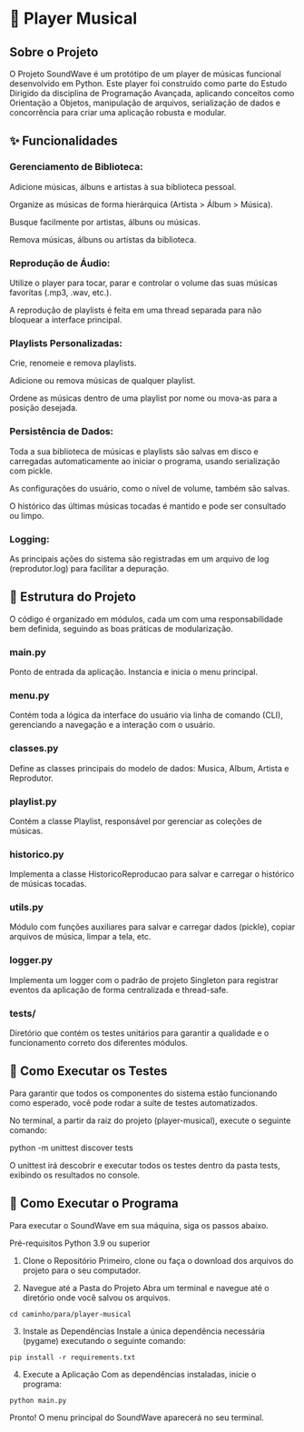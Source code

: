 # 🎵 Player Musical

## Sobre o Projeto
O Projeto SoundWave é um protótipo de um player de músicas funcional desenvolvido em Python. Este player foi construído como parte do Estudo Dirigido da disciplina de Programação Avançada, aplicando conceitos como Orientação a Objetos, manipulação de arquivos, serialização de dados e concorrência para criar uma aplicação robusta e modular.

## ✨ Funcionalidades
### Gerenciamento de Biblioteca:

Adicione músicas, álbuns e artistas à sua biblioteca pessoal.

Organize as músicas de forma hierárquica (Artista > Álbum > Música).

Busque facilmente por artistas, álbuns ou músicas.

Remova músicas, álbuns ou artistas da biblioteca.

### Reprodução de Áudio:

Utilize o player para tocar, parar e controlar o volume das suas músicas favoritas (.mp3, .wav, etc.).

A reprodução de playlists é feita em uma thread separada para não bloquear a interface principal.

### Playlists Personalizadas:

Crie, renomeie e remova playlists.

Adicione ou remova músicas de qualquer playlist.

Ordene as músicas dentro de uma playlist por nome ou mova-as para a posição desejada.

### Persistência de Dados:

Toda a sua biblioteca de músicas e playlists são salvas em disco e carregadas automaticamente ao iniciar o programa, usando serialização com pickle.

As configurações do usuário, como o nível de volume, também são salvas.

O histórico das últimas músicas tocadas é mantido e pode ser consultado ou limpo.

### Logging:

As principais ações do sistema são registradas em um arquivo de log (reprodutor.log) para facilitar a depuração.

## 📂 Estrutura do Projeto
O código é organizado em módulos, cada um com uma responsabilidade bem definida, seguindo as boas práticas de modularização.

### main.py

Ponto de entrada da aplicação. Instancia e inicia o menu principal.

### menu.py

Contém toda a lógica da interface do usuário via linha de comando (CLI), gerenciando a navegação e a interação com o usuário.

### classes.py

Define as classes principais do modelo de dados: Musica, Album, Artista e Reprodutor.

### playlist.py

Contém a classe Playlist, responsável por gerenciar as coleções de músicas.

### historico.py

Implementa a classe HistoricoReproducao para salvar e carregar o histórico de músicas tocadas.

### utils.py

Módulo com funções auxiliares para salvar e carregar dados (pickle), copiar arquivos de música, limpar a tela, etc.

### logger.py

Implementa um logger com o padrão de projeto Singleton para registrar eventos da aplicação de forma centralizada e thread-safe.

### tests/

Diretório que contém os testes unitários para garantir a qualidade e o funcionamento correto dos diferentes módulos.


## 🧪 Como Executar os Testes
Para garantir que todos os componentes do sistema estão funcionando como esperado, você pode rodar a suíte de testes automatizados.

No terminal, a partir da raiz do projeto (player-musical), execute o seguinte comando:

python -m unittest discover tests

O unittest irá descobrir e executar todos os testes dentro da pasta tests, exibindo os resultados no console.

## 🚀 Como Executar o Programa
Para executar o SoundWave em sua máquina, siga os passos abaixo.

Pré-requisitos
Python 3.9 ou superior

1. Clone o Repositório
Primeiro, clone ou faça o download dos arquivos do projeto para o seu computador.

2. Navegue até a Pasta do Projeto
Abra um terminal e navegue até o diretório onde você salvou os arquivos.

```
cd caminho/para/player-musical
```

3. Instale as Dependências
Instale a única dependência necessária (pygame) executando o seguinte comando:

```
pip install -r requirements.txt
```

4. Execute a Aplicação
Com as dependências instaladas, inicie o programa:

```
python main.py
```

Pronto! O menu principal do SoundWave aparecerá no seu terminal.